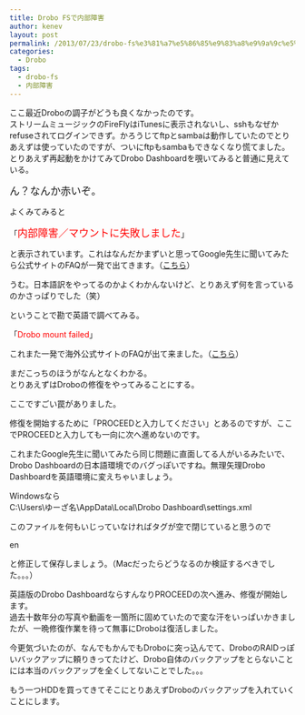 ```yaml
---
title: Drobo FSで内部障害
author: kenev
layout: post
permalink: /2013/07/23/drobo-fs%e3%81%a7%e5%86%85%e9%83%a8%e9%9a%9c%e5%ae%b3/
categories:
  - Drobo
tags:
  - drobo-fs
  - 内部障害
---
```

ここ最近Droboの調子がどうも良くなかったのです。  
ストリームミュージックのFireFlyはiTunesに表示されないし、sshもなぜかrefuseされてログインできず。かろうじてftpとsambaは動作していたのでとりあえずは使っていたのですが、ついにftpもsambaもできなくなり慌てました。  
とりあえず再起動をかけてみてDrobo Dashboardを覗いてみると普通に見えている。

<span style="font-size: large;">ん？なんか赤いぞ。</span>

よくみてみると

「<span style="color: #ff0000;"><span style="font-size: large;">内部障害／マウントに失敗しました</span></span>」

と表示されています。これはなんだかまずいと思ってGoogle先生に聞いてみたら公式サイトのFAQが一発で出てきます。（<a href="http://ap.salesforce.com/_ui/selfservice/pkb/PublicKnowledgeSolution/d?orgId=00D10000000HNT8&id=50110000000Q3IG&retURL=%2Fsol%2Fpublic%2Fsolutionbrowser.jsp%3Fsearch%3DHDD%26cid%3D02n10000000L3Ny%26orgId%3D00D10000000HNT8%26t%3D4&ps=1" target="_blank">こちら</a>）

うむ。日本語訳をやってるのかよくわかんないけど、とりあえず何を言っているのかさっぱりでした（笑）

ということで勘で英語で調べてみる。

「<span style="color: #ff0000;">Drobo mount failed</span>」

これまた一発で海外公式サイトのFAQが出て来ました。（<a href="http://support.drobo.com/app/answers/detail/a_id/500/~/i-powered-up-my-drobo-and-now-the-drobo-dashboard-displays-an-error,-internal" target="_blank">こちら</a>）

まだこっちのほうがなんとなくわかる。  
とりあえずはDroboの修復をやってみることにする。

ここですごい罠がありました。

修復を開始するために「PROCEEDと入力してください」とあるのですが、ここでPROCEEDと入力しても一向に次へ進めないのです。

これまたGoogle先生に聞いてみたら同じ問題に直面してる人がいるみたいで、Drobo Dashboardの日本語環境でのバグっぽいですね。無理矢理Drobo Dashboardを英語環境に変えちゃいましょう。

Windowsなら  
C:\Users\ゆーざ名\AppData\Local\Drobo Dashboard\settings.xml

このファイルを何もいじっていなければタグが空で閉じていると思うので

en

と修正して保存しましょう。（Macだったらどうなるのか検証するべきでした。。。）

英語版のDrobo DashboardならすんなりPROCEEDの次へ進み、修復が開始します。  
過去十数年分の写真や動画を一箇所に固めていたので変な汗をいっぱいかきましたが、一晩修復作業を待って無事にDroboは復活しました。

今更気づいたのが、なんでもかんでもDroboに突っ込んでて、DroboのRAIDっぽいバックアップに頼りきってたけど、Drobo自体のバックアップをとらないことには本当のバックアップを全くしてないことでした。。。

もう一つHDDを買ってきてそこにとりあえずDroboのバックアップを入れていくことにします。